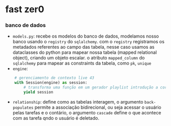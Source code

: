 # fast zer0

### banco de dados
- `models.py`:
recebe os modelos do banco de dados, modelamos nosso banco usando o `registry` do `sqlalchemy`. com o `registry` registramos os metadados referentes ao campo das tabela, nesse caso usamos as dataclasses do python para mapear nossa tabela (mapped relational object), criando um objeto escalar. o atributo `mapped_column` do `sqlalchemy` para mapear as constraints da tabela, como `pk`, `unique`
- `engine`:
```python
    # gerenciamento de contexto live 43
    with Session(engine) as session:
        # transforma uma função em um gerador playlist introdução a corrotinas live 51
        yield session
```
- `relationship`:
define como as tabelas interagem, o argumento `back-populates` permite a associação bidirecional, ou seja acessar o usuário pelas tarefas e o contário, o argumento `cascade` define o que acontece com as tarefa qndo o usuário é deletado.